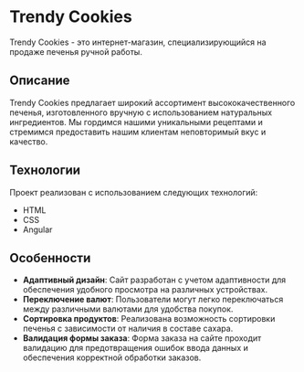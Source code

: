 # Trendy Cookies

Trendy Cookies - это интернет-магазин, специализирующийся на продаже печенья ручной работы.

## Описание

Trendy Cookies предлагает широкий ассортимент высококачественного печенья, изготовленного вручную с использованием натуральных ингредиентов. Мы гордимся нашими уникальными рецептами и стремимся предоставить нашим клиентам неповторимый вкус и качество.

## Технологии

Проект реализован с использованием следующих технологий:

- HTML
- CSS
- Angular

## Особенности

- **Адаптивный дизайн**: Сайт разработан с учетом адаптивности для обеспечения удобного просмотра на различных устройствах.
- **Переключение валют**: Пользователи могут легко переключаться между различными валютами для удобства покупок.
- **Сортировка продуктов**: Реализована возможность сортировки печенья с зависимости от наличия в составе сахара.
- **Валидация формы заказа**: Форма заказа на сайте проходит валидацию для предотвращения ошибок ввода данных и обеспечения корректной обработки заказов.

